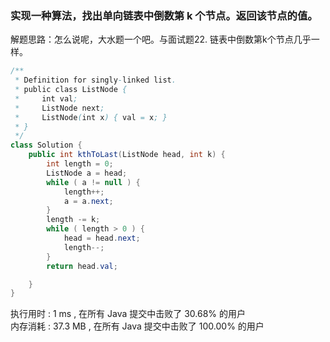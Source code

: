 ### 实现一种算法，找出单向链表中倒数第 k 个节点。返回该节点的值。

解题思路：怎么说呢，大水题一个吧。与面试题22. 链表中倒数第k个节点几乎一样。

```java
/**
 * Definition for singly-linked list.
 * public class ListNode {
 *     int val;
 *     ListNode next;
 *     ListNode(int x) { val = x; }
 * }
 */
class Solution {
    public int kthToLast(ListNode head, int k) {
        int length = 0;
        ListNode a = head;
        while ( a != null ) {
            length++;
            a = a.next;
        }
        length -= k;
        while ( length > 0 ) {
            head = head.next;
            length--;
        }
        return head.val;

    }
}
```
执行用时 :
1 ms
, 在所有 Java 提交中击败了
30.68%
的用户
<br>内存消耗 :
37.3 MB
, 在所有 Java 提交中击败了
100.00%
的用户